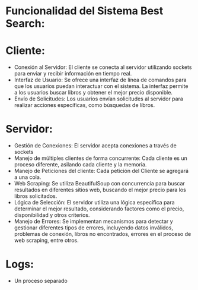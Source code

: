 # Funcionalidad del Sistema Best Search:


# Cliente:
- Conexión al Servidor: El cliente se conecta al servidor utilizando sockets para enviar y recibir información en tiempo real.
- Interfaz de Usuario: Se ofrece una interfaz de línea de comandos para que los usuarios puedan interactuar con el sistema. La interfaz permite a los usuarios buscar libros y obtener el mejor precio disponible.
- Envío de Solicitudes: Los usuarios envían solicitudes al servidor para realizar acciones específicas, como búsquedas de libros.

# Servidor:
- Gestión de Conexiones: El servidor acepta conexiones a través de sockets
- Manejo de múltiples clientes de forma concurrente: Cada cliente es un proceso diferente, asilando cada cliente y la memoria.
- Manejo de Peticiones del cliente: Cada petición del Cliente se agregará a una cola. 
- Web Scraping: Se utiliza BeautifulSoup con concurrencia para buscar resultados en diferentes sitios web, buscando el mejor precio para los libros solicitados.
- Lógica de Selección: El servidor utiliza una lógica específica para determinar el mejor resultado, considerando factores como el precio, disponibilidad y otros criterios.
- Manejo de Errores: Se implementan mecanismos para detectar y gestionar diferentes tipos de errores, incluyendo datos inválidos, problemas de conexión, libros no encontrados, errores en el proceso de web scraping, entre otros.

# Logs:
- Un proceso separado 
